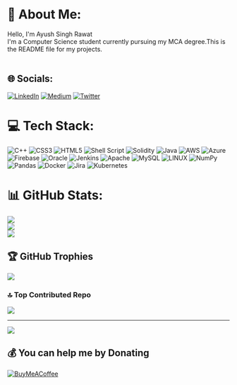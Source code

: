 # 💫 About Me:
Hello, I'm Ayush Singh Rawat<br>I'm a Computer Science student currently pursuing my MCA degree.This is the README file for my projects.<br><br>


## 🌐 Socials:
[![LinkedIn](https://img.shields.io/badge/LinkedIn-%230077B5.svg?logo=linkedin&logoColor=white)](https://linkedin.com/in/https://www.linkedin.com/in/ayush-singh-rawat-340b24201/) [![Medium](https://img.shields.io/badge/Medium-12100E?logo=medium&logoColor=white)](https://medium.com/@https://ayush-rawat.medium.com/) [![Twitter](https://img.shields.io/badge/Twitter-%231DA1F2.svg?logo=Twitter&logoColor=white)](https://twitter.com/https://twitter.com/AyushSinghRaw18) 

# 💻 Tech Stack:
![C++](https://img.shields.io/badge/c++-%2300599C.svg?style=flat-square&logo=c%2B%2B&logoColor=white) ![CSS3](https://img.shields.io/badge/css3-%231572B6.svg?style=flat-square&logo=css3&logoColor=white) ![HTML5](https://img.shields.io/badge/html5-%23E34F26.svg?style=flat-square&logo=html5&logoColor=white) ![Shell Script](https://img.shields.io/badge/shell_script-%23121011.svg?style=flat-square&logo=gnu-bash&logoColor=white) ![Solidity](https://img.shields.io/badge/Solidity-%23363636.svg?style=flat-square&logo=solidity&logoColor=white) ![Java](https://img.shields.io/badge/java-%23ED8B00.svg?style=flat-square&logo=java&logoColor=white) ![AWS](https://img.shields.io/badge/AWS-%23FF9900.svg?style=flat-square&logo=amazon-aws&logoColor=white) ![Azure](https://img.shields.io/badge/azure-%230072C6.svg?style=flat-square&logo=azure-devops&logoColor=white) ![Firebase](https://img.shields.io/badge/firebase-%23039BE5.svg?style=flat-square&logo=firebase) ![Oracle](https://img.shields.io/badge/Oracle-F80000?style=flat-square&logo=oracle&logoColor=white) ![Jenkins](https://img.shields.io/badge/jenkins-%232C5263.svg?style=flat-square&logo=jenkins&logoColor=white) ![Apache](https://img.shields.io/badge/apache-%23D42029.svg?style=flat-square&logo=apache&logoColor=white) ![MySQL](https://img.shields.io/badge/mysql-%2300f.svg?style=flat-square&logo=mysql&logoColor=white) ![LINUX](https://img.shields.io/badge/Linux-FCC624?style=flat-square&logo=linux&logoColor=black) ![NumPy](https://img.shields.io/badge/numpy-%23013243.svg?style=flat-square&logo=numpy&logoColor=white) ![Pandas](https://img.shields.io/badge/pandas-%23150458.svg?style=flat-square&logo=pandas&logoColor=white) ![Docker](https://img.shields.io/badge/docker-%230db7ed.svg?style=flat-square&logo=docker&logoColor=white) ![Jira](https://img.shields.io/badge/jira-%230A0FFF.svg?style=flat-square&logo=jira&logoColor=white) ![Kubernetes](https://img.shields.io/badge/kubernetes-%23326ce5.svg?style=flat-square&logo=kubernetes&logoColor=white)
# 📊 GitHub Stats:
![](https://github-readme-stats.vercel.app/api?username=AyushSinghRawat-hub&theme=dark&hide_border=true&include_all_commits=false&count_private=false)<br/>
![](https://github-readme-streak-stats.herokuapp.com/?user=AyushSinghRawat-hub&theme=dark&hide_border=true)<br/>
![](https://github-readme-stats.vercel.app/api/top-langs/?username=AyushSinghRawat-hub&theme=dark&hide_border=true&include_all_commits=false&count_private=false&layout=compact)

## 🏆 GitHub Trophies
![](https://github-profile-trophy.vercel.app/?username=AyushSinghRawat-hub&theme=radical&no-frame=true&no-bg=true&margin-w=4)

### 🔝 Top Contributed Repo
![](https://github-contributor-stats.vercel.app/api?username=AyushSinghRawat-hub&limit=5&theme=dark&combine_all_yearly_contributions=true)

---
[![](https://visitcount.itsvg.in/api?id=AyushSinghRawat-hub&icon=0&color=0)](https://visitcount.itsvg.in)

  ## 💰 You can help me by Donating
  [![BuyMeACoffee](https://img.shields.io/badge/Buy%20Me%20a%20Coffee-ffdd00?style=for-the-badge&logo=buy-me-a-coffee&logoColor=black)](https://buymeacoffee.com/https://www.buymeacoffee.com/ayush.rawat) 

  
<!-- Proudly created with GPRM ( https://gprm.itsvg.in ) -->
